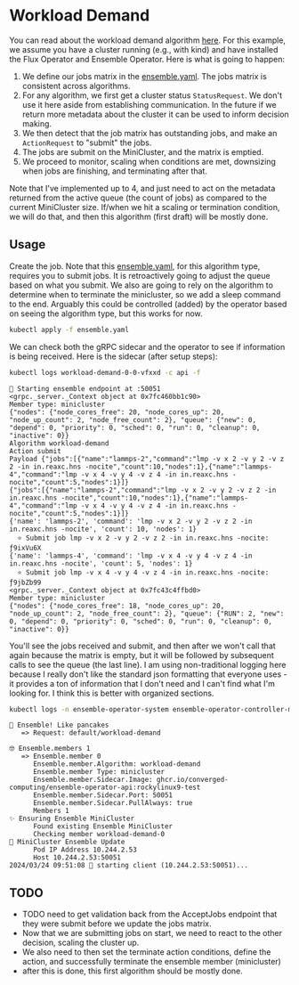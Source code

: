 # Workload Demand

You can read about the workload demand algorithm [here](https://github.com/converged-computing/ensemble-operator/blob/main/docs/algorithms.md#workoad-demand-of-consistent-sizes).
For this example, we assume you have a cluster running (e.g., with kind) and have installed the Flux Operator and Ensemble Operator. Here is what is going to happen:

1. We define our jobs matrix in the [ensemble.yaml](ensemble.yaml). The jobs matrix is consistent across algorithms.
2. For any algorithm, we first get a cluster status `StatusRequest`. We don't use it here aside from establishing communication. In the future if we return more metadata about the cluster it can be used to inform decision making.
3. We then detect that the job matrix has outstanding jobs, and make an `ActionRequest` to "submit" the jobs.
4. The jobs are submit on the MiniCluster, and the matrix is emptied.
5. We proceed to monitor, scaling when conditions are met, downsizing when jobs are finishing, and terminating after that.

Note that I've implemented up to 4, and just need to act on the metadata returned from the active queue (the count of jobs) as compared to the current MiniCluster size.
If/when we hit a scaling or termination condition, we will do that, and then this algorithm (first draft) will be mostly done.

## Usage

Create the job. Note that this [ensemble.yaml](ensemble.yaml), for this algorithm type, requires you to submit jobs. It is retroactively going to adjust
the queue based on what you submit. We also are going to rely on the algorithm to determine when to terminate the minicluster, so we add a sleep command
to the end. Arguably this could be controlled (added) by the operator based on seeing the algorithm type, but this works for now.

```bash
kubectl apply -f ensemble.yaml
```

We can check both the gRPC sidecar and the operator to see if information is being received. Here is the
sidecar (after setup steps):

```bash
kubectl logs workload-demand-0-0-vfxxd -c api -f
```
```console
🥞️ Starting ensemble endpoint at :50051
<grpc._server._Context object at 0x7fc460bb1c90>
Member type: minicluster
{"nodes": {"node_cores_free": 20, "node_cores_up": 20, "node_up_count": 2, "node_free_count": 2}, "queue": {"new": 0, "depend": 0, "priority": 0, "sched": 0, "run": 0, "cleanup": 0, "inactive": 0}}
Algorithm workload-demand
Action submit
Payload {"jobs":[{"name":"lammps-2","command":"lmp -v x 2 -v y 2 -v z 2 -in in.reaxc.hns -nocite","count":10,"nodes":1},{"name":"lammps-4","command":"lmp -v x 4 -v y 4 -v z 4 -in in.reaxc.hns -nocite","count":5,"nodes":1}]}
{"jobs":[{"name":"lammps-2","command":"lmp -v x 2 -v y 2 -v z 2 -in in.reaxc.hns -nocite","count":10,"nodes":1},{"name":"lammps-4","command":"lmp -v x 4 -v y 4 -v z 4 -in in.reaxc.hns -nocite","count":5,"nodes":1}]}
{'name': 'lammps-2', 'command': 'lmp -v x 2 -v y 2 -v z 2 -in in.reaxc.hns -nocite', 'count': 10, 'nodes': 1}
  ⭐️ Submit job lmp -v x 2 -v y 2 -v z 2 -in in.reaxc.hns -nocite: ƒ9ixVu6X
{'name': 'lammps-4', 'command': 'lmp -v x 4 -v y 4 -v z 4 -in in.reaxc.hns -nocite', 'count': 5, 'nodes': 1}
  ⭐️ Submit job lmp -v x 4 -v y 4 -v z 4 -in in.reaxc.hns -nocite: ƒ9jbZb99
<grpc._server._Context object at 0x7fc43c4ffbd0>
Member type: minicluster
{"nodes": {"node_cores_free": 18, "node_cores_up": 20, "node_up_count": 2, "node_free_count": 2}, "queue": {"RUN": 2, "new": 0, "depend": 0, "priority": 0, "sched": 0, "run": 0, "cleanup": 0, "inactive": 0}}
```

You'll see the jobs received and submit, and then after we won't call that again because the matrix is empty, but it will be followed by subsequent calls to see the queue (the last line).
I am using non-traditional logging here because I really don't like the standard json formatting that everyone uses - it provides a ton of information that I don't need and I can't find what I'm looking for.
I think this is better with organized sections.

```bash
kubectl logs -n ensemble-operator-system ensemble-operator-controller-manager-5f874bb7d8-m68jb 
```
```console
🥞️ Ensemble! Like pancakes
   => Request: default/workload-demand

🤓 Ensemble.members 1
   => Ensemble.member 0
      Ensemble.member.Algorithm: workload-demand
      Ensemble.member Type: minicluster
      Ensemble.member.Sidecar.Image: ghcr.io/converged-computing/ensemble-operator-api:rockylinux9-test
      Ensemble.member.Sidecar.Port: 50051
      Ensemble.member.Sidecar.PullAlways: true
      Members 1
✨ Ensuring Ensemble MiniCluster
      Found existing Ensemble MiniCluster
      Checking member workload-demand-0
🦀 MiniCluster Ensemble Update
      Pod IP Address 10.244.2.53
      Host 10.244.2.53:50051
2024/03/24 09:51:08 🥞️ starting client (10.244.2.53:50051)...
```

## TODO

- TODO need to get validation back from the AcceptJobs endpoint that they were submit before we update the jobs matrix.
- Now that we are submitting jobs on start, we need to react to the other decision, scaling the cluster up.
- We also need to then set the terminate action conditions, define the action, and successfully terminate the ensemble member (minicluster)
- after this is done, this first algorithm should be mostly done.